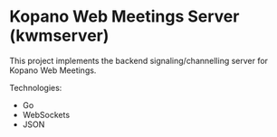 # Kopano Web Meetings Server (kwmserver)

This project implements the backend signaling/channelling server for Kopano
Web Meetings.

Technologies: 
  - Go
  - WebSockets
  - JSON


